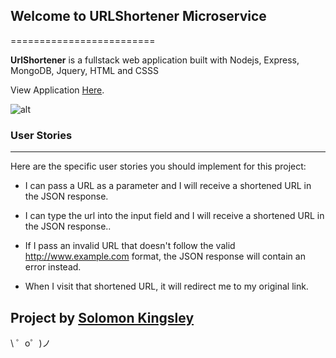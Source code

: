 ## Welcome to URLShortener Microservice
=========================


**UrlShortener** is a fullstack web application built with Nodejs, Express, MongoDB, Jquery, HTML and CSSS

View Application [Here](https://absorbed-silver.glitch.me/).

![alt](https://lh3.googleusercontent.com/NBsgVveKL1dpXiFIjidvXNMaGqVxCu2Za3TokORA1M2S7GrAiMubPALjBat-MhpltBc1-dbBDDjS8FE=w3360-h1906-rw)


### User Stories
------------

  Here are the specific user stories you should implement for this project:

  - I can pass a URL as a parameter and I will receive a shortened URL in the JSON response.

  - I can type the url into the input field and I will receive a shortened URL in the JSON response..

  - If I pass an invalid URL that doesn't follow the valid http://www.example.com format, the JSON response will contain an error instead.

  - When I visit that shortened URL, it will redirect me to my original link.

Project by [Solomon Kingsley](https://github.com/maximuf)
-------------------

\ ゜o゜)ノ
